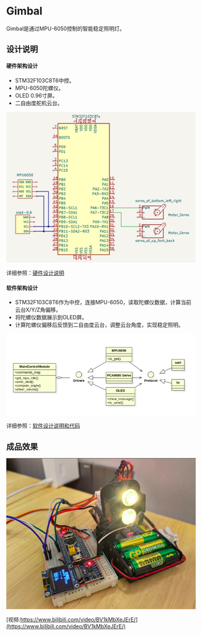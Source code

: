 # Gimbal

Gimbal是通过MPU-6050控制的智能稳定照明灯。


## 设计说明

#### 硬件架构设计
- STM32F103C8T6中控。
- MPU-6050陀螺仪。
- OLED 0.96寸屏。
- 二自由度舵机云台。

![](hardware/integrate_archetecture.png)

详细参照：[硬件设计说明](hardware/README.md)

#### 软件架构设计
- STM32F103C8T6作为中控，连接MPU-6050，读取陀螺仪数据，计算当前云台X/Y/Z角偏移。
- 将陀螺仪数据展示到OLED屏。
- 计算陀螺仪偏移后反馈到二自由度云台，调整云台角度，实现稳定照明。

![](software/architechture.png)

详细参照：[软件设计说明和代码](software/README.md)


## 成品效果

![](images/gimbal.png)

[视频:https://www.bilibili.com/video/BV1kMbXeJErE/](https://www.bilibili.com/video/BV1kMbXeJErE/)

